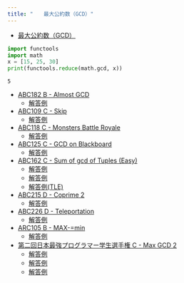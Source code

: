 ```yaml
---
title: "　　最大公約数（GCD）"
---
```


* [最大公約数（GCD）](https://ja.wikipedia.org/wiki/%E6%9C%80%E5%A4%A7%E5%85%AC%E7%B4%84%E6%95%B0)

```python:サンプルコード：sample_734.py
import functools
import math
x = [15, 25, 30]
print(functools.reduce(math.gcd, x))
```

```text:実行結果
5
```

- [ABC182 B - Almost GCD](https://atcoder.jp/contests/abc182/tasks/abc182_b)
    - [解答例](https://atcoder.jp/contests/abc182/submissions/21410472)
- [ABC109 C - Skip](https://atcoder.jp/contests/abc109/tasks/abc109_c)
    - [解答例](https://atcoder.jp/contests/abc109/submissions/21913429)
- [ABC118 C - Monsters Battle Royale](https://atcoder.jp/contests/abc118/tasks/abc118_c)
    - [解答例](https://atcoder.jp/contests/abc118/submissions/21913480)
- [ABC125 C - GCD on Blackboard](https://atcoder.jp/contests/abc125/tasks/abc125_c)
    - [解答例](https://atcoder.jp/contests/abc125/submissions/21913514)
- [ABC162 C - Sum of gcd of Tuples (Easy)](https://atcoder.jp/contests/abc162/tasks/abc162_c)
    - [解答例](https://atcoder.jp/contests/abc162/submissions/11872226)
    - [解答例](https://atcoder.jp/contests/abc162/submissions/11872219)
    - [解答例(TLE)](https://atcoder.jp/contests/abc162/submissions/11872106)
- [ABC215 D - Coprime 2](https://atcoder.jp/contests/abc215/tasks/abc215_d)
    - [解答例](https://atcoder.jp/contests/abc215/submissions/31401162)
- [ABC226 D - Teleportation](https://atcoder.jp/contests/abc226/tasks/abc226_d)
    - [解答例](https://atcoder.jp/contests/abc226/submissions/31309616)
- [ARC105 B - MAX-=min](https://atcoder.jp/contests/arc105/tasks/arc105_b)
    - [解答例](https://atcoder.jp/contests/arc105/submissions/24939194)
- [第二回日本最強プログラマー学生選手権 C - Max GCD 2](https://atcoder.jp/contests/jsc2021/tasks/jsc2021_c)
    - [解答例](https://atcoder.jp/contests/jsc2021/submissions/22286603)
    - [解答例](https://atcoder.jp/contests/jsc2021/submissions/22286616)
    - [解答例](https://atcoder.jp/contests/jsc2021/submissions/22286660)